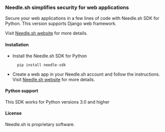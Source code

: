 ### Needle.sh simplifies security for web applications

Secure your web applications in a few lines of code with Needle.sh SDK for Python. 
This version supports Django web framework. 

Visit [Needle.sh website](https://needle.sh/) for more details.

#### Installation
* Install the Needle.sh SDK for Python

        pip install needle-sdk

* Create a web app in your Needle.sh account and follow the instructions. Visit [Needle.sh website](https://needle.sh/) for more details.

#### Python support
This SDK works for Python versions 3.0 and higher

#### License
Needle.sh is proprietary software.